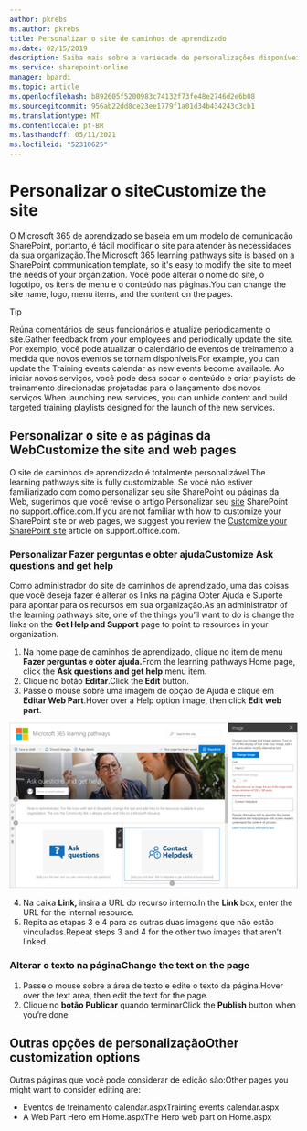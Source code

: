 ```yaml
---
author: pkrebs
ms.author: pkrebs
title: Personalizar o site de caminhos de aprendizado
ms.date: 02/15/2019
description: Saiba mais sobre a variedade de personalizações disponíveis com Microsoft 365 de aprendizado
ms.service: sharepoint-online
manager: bpardi
ms.topic: article
ms.openlocfilehash: b892605f5200983c74132f73fe48e2746d2e6b08
ms.sourcegitcommit: 956ab22dd8ce23ee1779f1a01d34b434243c3cb1
ms.translationtype: MT
ms.contentlocale: pt-BR
ms.lasthandoff: 05/11/2021
ms.locfileid: "52310625"
---
```

# <a name="customize-the-site"></a><span data-ttu-id="6a833-103">Personalizar o site</span><span class="sxs-lookup"><span data-stu-id="6a833-103">Customize the site</span></span>

<span data-ttu-id="6a833-104">O Microsoft 365 de aprendizado se baseia em um modelo de comunicação SharePoint, portanto, é fácil modificar o site para atender às necessidades da sua organização.</span><span class="sxs-lookup"><span data-stu-id="6a833-104">The Microsoft 365 learning pathways site is based on a SharePoint communication template, so it's easy to modify the site to meet the needs of your organization.</span></span> <span data-ttu-id="6a833-105">Você pode alterar o nome do site, o logotipo, os itens de menu e o conteúdo nas páginas.</span><span class="sxs-lookup"><span data-stu-id="6a833-105">You can change the site name, logo, menu items, and the content on the pages.</span></span> 

> [!TIP]
> <span data-ttu-id="6a833-106">Reúna comentários de seus funcionários e atualize periodicamente o site.</span><span class="sxs-lookup"><span data-stu-id="6a833-106">Gather feedback from your employees and periodically update the site.</span></span> <span data-ttu-id="6a833-107">Por exemplo, você pode atualizar o calendário de eventos de treinamento à medida que novos eventos se tornam disponíveis.</span><span class="sxs-lookup"><span data-stu-id="6a833-107">For example, you can update the Training events calendar as new events become available.</span></span> <span data-ttu-id="6a833-108">Ao iniciar novos serviços, você pode desa socar o conteúdo e criar playlists de treinamento direcionadas projetadas para o lançamento dos novos serviços.</span><span class="sxs-lookup"><span data-stu-id="6a833-108">When launching new services, you can unhide content and build targeted training playlists designed for the launch of the new services.</span></span> 

## <a name="customize-the-site-and-web-pages"></a><span data-ttu-id="6a833-109">Personalizar o site e as páginas da Web</span><span class="sxs-lookup"><span data-stu-id="6a833-109">Customize the site and web pages</span></span>

<span data-ttu-id="6a833-110">O site de caminhos de aprendizado é totalmente personalizável.</span><span class="sxs-lookup"><span data-stu-id="6a833-110">The learning pathways site is fully customizable.</span></span> <span data-ttu-id="6a833-111">Se você não estiver familiarizado com como personalizar seu site SharePoint ou páginas da Web, sugerimos que você revise o artigo Personalizar seu [site](https://support.office.com/article/customize-your-sharepoint-site-320b43e5-b047-4fda-8381-f61e8ac7f59b) SharePoint no support.office.com.</span><span class="sxs-lookup"><span data-stu-id="6a833-111">If you are not familiar with how to customize your SharePoint site or web pages, we suggest you review the [Customize your SharePoint site](https://support.office.com/article/customize-your-sharepoint-site-320b43e5-b047-4fda-8381-f61e8ac7f59b) article on support.office.com.</span></span> 

### <a name="customize-ask-questions-and-get-help"></a><span data-ttu-id="6a833-112">Personalizar Fazer perguntas e obter ajuda</span><span class="sxs-lookup"><span data-stu-id="6a833-112">Customize Ask questions and get help</span></span>

<span data-ttu-id="6a833-113">Como administrador do site de caminhos de aprendizado, uma das coisas que você  deseja fazer é alterar os links na página Obter Ajuda e Suporte para apontar para os recursos em sua organização.</span><span class="sxs-lookup"><span data-stu-id="6a833-113">As an administrator of the learning pathways site, one of the things you’ll want to do is change the links on the **Get Help and Support** page to point to resources in your organization.</span></span> 

1.  <span data-ttu-id="6a833-114">Na home page de caminhos de aprendizado, clique no item de menu **Fazer perguntas e obter ajuda.**</span><span class="sxs-lookup"><span data-stu-id="6a833-114">From the learning pathways Home page, click the **Ask questions and get help** menu item.</span></span>
2.  <span data-ttu-id="6a833-115">Clique no botão **Editar**.</span><span class="sxs-lookup"><span data-stu-id="6a833-115">Click the **Edit** button.</span></span>
3.  <span data-ttu-id="6a833-116">Passe o mouse sobre uma imagem de opção de Ajuda e clique em **Editar Web Part**.</span><span class="sxs-lookup"><span data-stu-id="6a833-116">Hover over a Help option image, then click **Edit web part**.</span></span>

![cg-edithelp.png](media/cg-edithelp.png)

4.  <span data-ttu-id="6a833-118">Na caixa **Link,** insira a URL do recurso interno.</span><span class="sxs-lookup"><span data-stu-id="6a833-118">In the **Link** box, enter the URL for the internal resource.</span></span> 
5.  <span data-ttu-id="6a833-119">Repita as etapas 3 e 4 para as outras duas imagens que não estão vinculadas.</span><span class="sxs-lookup"><span data-stu-id="6a833-119">Repeat steps 3 and 4 for the other two images that aren’t linked.</span></span>

### <a name="change-the-text-on-the-page"></a><span data-ttu-id="6a833-120">Alterar o texto na página</span><span class="sxs-lookup"><span data-stu-id="6a833-120">Change the text on the page</span></span>

1. <span data-ttu-id="6a833-121">Passe o mouse sobre a área de texto e edite o texto da página.</span><span class="sxs-lookup"><span data-stu-id="6a833-121">Hover over the text area, then edit the text for the page.</span></span> 
2. <span data-ttu-id="6a833-122">Clique no **botão Publicar** quando terminar</span><span class="sxs-lookup"><span data-stu-id="6a833-122">Click the **Publish** button when you’re done</span></span>

## <a name="other-customization-options"></a><span data-ttu-id="6a833-123">Outras opções de personalização</span><span class="sxs-lookup"><span data-stu-id="6a833-123">Other customization options</span></span>
<span data-ttu-id="6a833-124">Outras páginas que você pode considerar de edição são:</span><span class="sxs-lookup"><span data-stu-id="6a833-124">Other pages you might want to consider editing are:</span></span>

- <span data-ttu-id="6a833-125">Eventos de treinamento calendar.aspx</span><span class="sxs-lookup"><span data-stu-id="6a833-125">Training events calendar.aspx</span></span>
- <span data-ttu-id="6a833-126">A Web Part Hero em Home.aspx</span><span class="sxs-lookup"><span data-stu-id="6a833-126">The Hero web part on Home.aspx</span></span>

